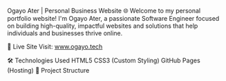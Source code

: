 Ogayo Ater | Personal Business Website 🌐
Welcome to my personal portfolio website! I'm Ogayo Ater, a passionate Software Engineer focused on building high-quality, impactful websites and solutions that help individuals and businesses thrive online.

🚀 Live Site
Visit: www.ogayo.tech

🛠️ Technologies Used
HTML5
CSS3 (Custom Styling)
GitHub Pages (Hosting)
📂 Project Structure
